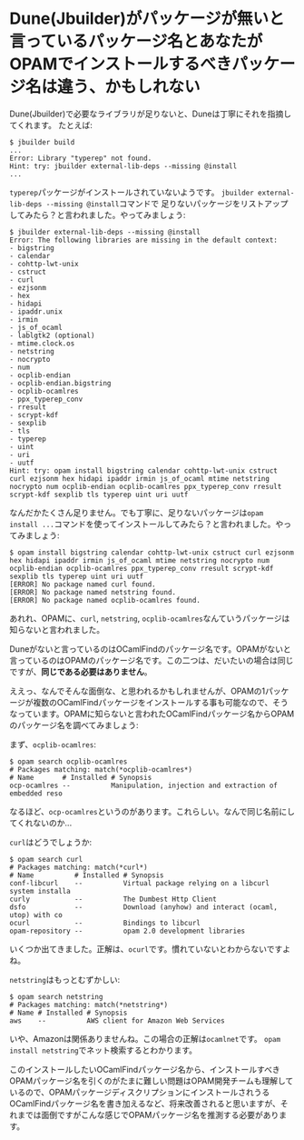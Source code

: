 # Dune(Jbuilder)がパッケージが無いと言っているパッケージ名とあなたがOPAMでインストールするべきパッケージ名は違う、かもしれない

Dune(Jbuilder)で必要なライブラリが足りないと、Duneは丁寧にそれを指摘してくれます。
たとえば:

```
$ jbuilder build
...
Error: Library "typerep" not found.
Hint: try: jbuilder external-lib-deps --missing @install
...
```

`typerep`パッケージがインストールされていないようです。
`jbuilder external-lib-deps --missing @install`コマンドで
足りないパッケージをリストアップしてみたら？と言われました。やってみましょう:

```
$ jbuilder external-lib-deps --missing @install
Error: The following libraries are missing in the default context:
- bigstring
- calendar
- cohttp-lwt-unix
- cstruct
- curl
- ezjsonm
- hex
- hidapi
- ipaddr.unix
- irmin
- js_of_ocaml
- lablgtk2 (optional)
- mtime.clock.os
- netstring
- nocrypto
- num
- ocplib-endian
- ocplib-endian.bigstring
- ocplib-ocamlres
- ppx_typerep_conv
- rresult
- scrypt-kdf
- sexplib
- tls
- typerep
- uint
- uri
- uutf
Hint: try: opam install bigstring calendar cohttp-lwt-unix cstruct curl ezjsonm hex hidapi ipaddr irmin js_of_ocaml mtime netstring nocrypto num ocplib-endian ocplib-ocamlres ppx_typerep_conv rresult scrypt-kdf sexplib tls typerep uint uri uutf
```

なんだかたくさん足りません。でも丁寧に、足りないパッケージは`opam install ...`コマンドを使ってインストールしてみたら？と言われました。やってみましょう:

```
$ opam install bigstring calendar cohttp-lwt-unix cstruct curl ezjsonm hex hidapi ipaddr irmin js_of_ocaml mtime netstring nocrypto num ocplib-endian ocplib-ocamlres ppx_typerep_conv rresult scrypt-kdf sexplib tls typerep uint uri uutf
[ERROR] No package named curl found.
[ERROR] No package named netstring found.
[ERROR] No package named ocplib-ocamlres found.
```

あれれ、OPAMに、`curl`, `netstring`, `ocplib-ocamlres`なんていうパッケージは知らないと言われました。

Duneがないと言っているのはOCamlFindのパッケージ名です。OPAMがないと言っているのはOPAMのパッケージ名です。この二つは、だいたいの場合は同じですが、**同じである必要はありません**。

ええっ、なんでそんな面倒な、と思われるかもしれませんが、OPAMの1パッケージが複数のOCamlFindパッケージをインストールする事も可能なので、そうなっています。OPAMに知らないと言われたOCamlFindパッケージ名からOPAMのパッケージ名を調べてみましょう:

まず、`ocplib-ocamlres`:
```
$ opam search ocplib-ocamlres
# Packages matching: match(*ocplib-ocamlres*)
# Name       # Installed # Synopsis
ocp-ocamlres --          Manipulation, injection and extraction of embedded reso
```
なるほど、`ocp-ocamlres`というのがあります。これらしい。なんで同じ名前にしてくれないのか...

`curl`はどうでしょうか:
```
$ opam search curl
# Packages matching: match(*curl*)
# Name          # Installed # Synopsis
conf-libcurl    --          Virtual package relying on a libcurl system installa
curly           --          The Dumbest Http Client
dsfo            --          Download (anyhow) and interact (ocaml, utop) with co
ocurl           --          Bindings to libcurl
opam-repository --          opam 2.0 development libraries
```
いくつか出てきました。正解は、`ocurl`です。慣れていないとわからないですよね。

`netstring`はもっとむずかしい:
```
$ opam search netstring
# Packages matching: match(*netstring*)
# Name # Installed # Synopsis
aws    --          AWS client for Amazon Web Services
```
いや、Amazonは関係ありませんね。この場合の正解は`ocamlnet`です。
`opam install netstring`でネット検索するとわかります。

このインストールしたいOCamlFindパッケージ名から、インストールすべきOPAMパッケージ名を引くのがたまに難しい問題はOPAM開発チームも理解しているので、OPAMパッケージディスクリプションにインストールされうるOCamlFindパッケージ名を書き加えるなど、将来改善されると思いますが、それまでは面倒ですがこんな感じでOPAMパッケージ名を推測する必要があります。

